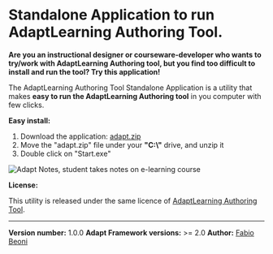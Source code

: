 # Standalone Application to run AdaptLearning Authoring Tool.

<p><b>Are you an instructional designer or courseware-developer who wants to try/work with AdaptLearning Authoring tool, but you find too difficult to install and run the tool? Try this application!</b></p>

<p>The AdaptLearning Authoring Tool Standalone Application is a utility that makes <b>easy to run the AdaptLearning Authoring tool</b> in you computer with few clicks.</p>

**Easy install:**

<ol>
<li>Download the application: <a href="https://github.com/fabiobeoni/adapt-authoring-standalone/releases/download/1.0/adapt.zip" target="_blank">adapt.zip<a/></li>
<li>Move the "adapt.zip" file under your <b>"C:\"</b> drive, and unzip it</li>
<li>Double click on "Start.exe"</li>
</ol>

<p>
    <img src="docs/anim.gif" alt="Adapt Notes, student takes notes on e-learning course" />
</p>

**License:**

<p>This utility is released under the same licence of <a href="http://www.adaptlearning.org" target="_blank">AdaptLearning Authoring Tool</a>.</p>

----------------------------
**Version number:**  1.0.0
**Adapt Framework versions:**  >= 2.0
**Author:** <a href="https://it.linkedin.com/in/fabio-beoni-6a7848101" target="_blanck">Fabio Beoni</a>
